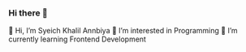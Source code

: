 ### Hi there 👋

👋 Hi, I’m Syeich Khalil Annbiya
👀 I’m interested in Programming
🌱 I’m currently learning Frontend Development
